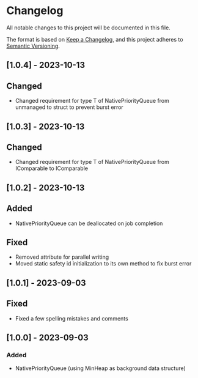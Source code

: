 # Changelog

All notable changes to this project will be documented in this file.

The format is based on [Keep a Changelog](https://keepachangelog.com/en/1.0.0/),
and this project adheres to [Semantic Versioning](https://semver.org/spec/v2.0.0.html).

## [1.0.4] - 2023-10-13

## Changed

- Changed requirement for type T of NativePriorityQueue<T> from unmanaged to struct to prevent burst error

## [1.0.3] - 2023-10-13

## Changed

- Changed requirement for type T of NativePriorityQueue<T> from IComparable to IComparable<T>

## [1.0.2] - 2023-10-13

## Added

- NativePriorityQueue can be deallocated on job completion

## Fixed

- Removed attribute for parallel writing
- Moved static safety id initialization to its own method to fix burst error

## [1.0.1] - 2023-09-03

## Fixed

- Fixed a few spelling mistakes and comments

## [1.0.0] - 2023-09-03

### Added

- NativePriorityQueue (using MinHeap as background data structure)